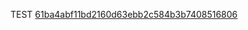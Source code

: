 TEST
[61ba4abf11bd2160d63ebb2c584b3b7408516806](https://github.com/PeterFumelli/gitlab-hw-/commit/61ba4abf11bd2160d63ebb2c584b3b7408516806)

